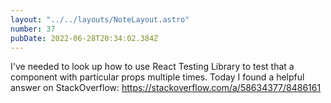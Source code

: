 ```yaml
---
layout: "../../layouts/NoteLayout.astro"
number: 37
pubDate: 2022-06-28T20:34:02.384Z
---
```


I've needed to look up how to use React Testing Library to test that a component with particular props multiple times. Today I found a helpful answer on StackOverflow: https://stackoverflow.com/a/58634377/8486161

